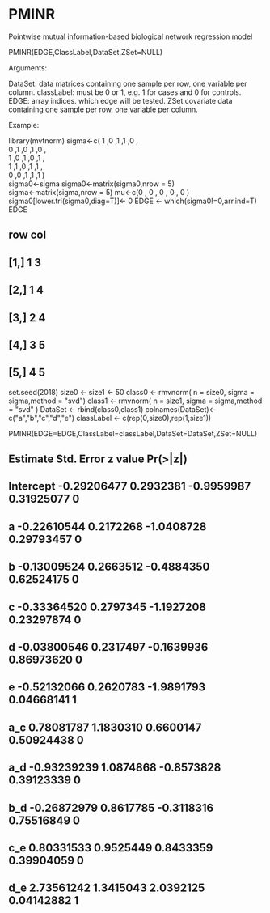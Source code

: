 # PMINR
Pointwise mutual information-based biological network regression model

PMINR(EDGE,ClassLabel,DataSet,ZSet=NULL)

Arguments:

DataSet: data matrices containing one sample per row, one variable per column. 
classLabel: must be 0 or 1, e.g. 1 for cases and 0 for controls.
EDGE: array indices. which edge will be tested.
ZSet:covariate data containing one sample per row, one variable per column.

Example:

library(mvtnorm)
sigma<-c( 1 ,0 ,1 ,1 ,0 ,		
          0 ,1 ,0 ,1 ,0 ,		
          1 ,0 ,1 ,0 ,1 ,		
          1 ,1 ,0 ,1 ,1 ,		
          0 ,0 ,1 ,1 ,1 )	
sigma0<-sigma
sigma0<-matrix(sigma0,nrow = 5)		
sigma<-matrix(sigma,nrow = 5)
mu<-c(0 , 0 , 0 , 0 , 0 )
sigma0[lower.tri(sigma0,diag=T)]<- 0
EDGE <- which(sigma0!=0,arr.ind=T)
EDGE
##      row col
## [1,]   1   3
## [2,]   1   4
## [3,]   2   4
## [4,]   3   5
## [5,]   4   5

set.seed(2018)
size0 <- size1 <- 50
class0 <- rmvnorm( n = size0, sigma = sigma,method = "svd")
class1 <- rmvnorm( n = size1, sigma = sigma,method = "svd" ) 
DataSet <- rbind(class0,class1)
colnames(DataSet)<-c("a","b","c","d","e")
classLabel <- c(rep(0,size0),rep(1,size1))

PMINR(EDGE=EDGE,ClassLabel=classLabel,DataSet=DataSet,ZSet=NULL)
##              Estimate Std. Error    z value   Pr(>|z|)  
## Intercept -0.29206477  0.2932381 -0.9959987 0.31925077 0
## a         -0.22610544  0.2172268 -1.0408728 0.29793457 0
## b         -0.13009524  0.2663512 -0.4884350 0.62524175 0
## c         -0.33364520  0.2797345 -1.1927208 0.23297874 0
## d         -0.03800546  0.2317497 -0.1639936 0.86973620 0
## e         -0.52132066  0.2620783 -1.9891793 0.04668141 1
## a_c        0.78081787  1.1830310  0.6600147 0.50924438 0
## a_d       -0.93239239  1.0874868 -0.8573828 0.39123339 0
## b_d       -0.26872979  0.8617785 -0.3118316 0.75516849 0
## c_e        0.80331533  0.9525449  0.8433359 0.39904059 0
## d_e        2.73561242  1.3415043  2.0392125 0.04142882 1
